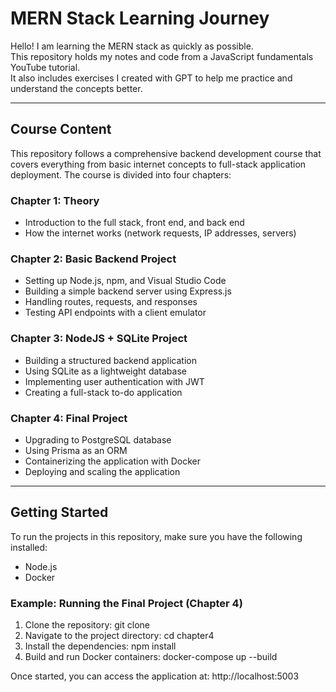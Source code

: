 # MERN Stack Learning Journey

Hello! I am learning the MERN stack as quickly as possible.  
This repository holds my notes and code from a JavaScript fundamentals YouTube tutorial.  
It also includes exercises I created with GPT to help me practice and understand the concepts better.

---

## Course Content

This repository follows a comprehensive backend development course that covers everything from basic internet concepts to full-stack application deployment. The course is divided into four chapters:

### Chapter 1: Theory

- Introduction to the full stack, front end, and back end
- How the internet works (network requests, IP addresses, servers)

### Chapter 2: Basic Backend Project

- Setting up Node.js, npm, and Visual Studio Code
- Building a simple backend server using Express.js
- Handling routes, requests, and responses
- Testing API endpoints with a client emulator

### Chapter 3: NodeJS + SQLite Project

- Building a structured backend application
- Using SQLite as a lightweight database
- Implementing user authentication with JWT
- Creating a full-stack to-do application

### Chapter 4: Final Project

- Upgrading to PostgreSQL database
- Using Prisma as an ORM
- Containerizing the application with Docker
- Deploying and scaling the application

---

## Getting Started

To run the projects in this repository, make sure you have the following installed:

- Node.js  
- Docker

### Example: Running the Final Project (Chapter 4)

1. Clone the repository:
  git clone <repository-url>
2. Navigate to the project directory:
  cd chapter4
3. Install the dependencies:
  npm install
4. Build and run Docker containers:
  docker-compose up --build

Once started, you can access the application at:
http://localhost:5003


